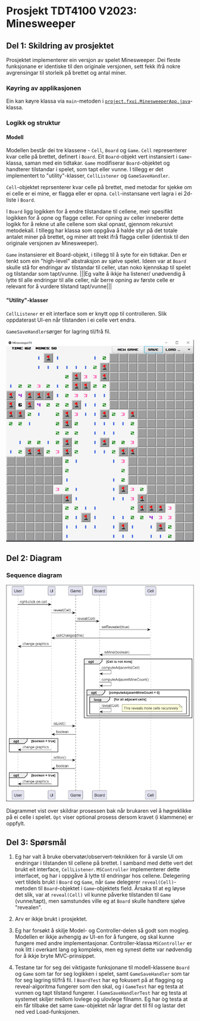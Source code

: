 # Prosjekt TDT4100 V2023: Minesweeper

## Del 1: Skildring av prosjektet

Prosjektet implementerer ein versjon av spelet Minesweeper. Dei fleste funksjonane er identiske til den originale versjonen, sett fekk ifrå nokre avgrensingar til storleik på brettet og antal miner.

### Køyring av applikasjonen

Ein kan køyre klassa via `main`-metoden i [`project.fxui.MinesweeperApp.java`](./src/main/java/project/fxui/MinesweeperApp.java)-klassa.

### Logikk og struktur
#### Modell
Modellen består dei tre klassene - `Cell`, `Board` og `Game`.  `Cell` representerer kvar celle på brettet, definert i `Board`. Eit `Board`-objekt vert instansiert i `Game`-klassa, saman med ein tidtakar. `Game` modifiserar `Board`-objektet og handterer tilstandar i spelet, som tapt eller vunne. I tillegg er det implementert to "utility"-klasser, `CellListener` og `GameSaveHandler`.

`Cell`-objektet reprsenterer kvar celle på brettet, med metodar for sjekke om ei celle er ei mine, er flagga eller er opna. `Cell`-instansane vert lagra i ei 2d-liste i `Board`.

I `Board` ligg logikken for å endre tilstandane til cellene, meir spesifikt logikken for å opne og flagge celler. For opning av celler inneberer dette logikk for å rekne ut alle cellene som skal opnast, gjennom rekursivt metodekall. I tillegg har klassa som oppgåva å halde styr på det totale antalet miner på brettet, og miner att trekt ifrå flagga celler (identisk til den originale versjonen av Minesweeper).

`Game` instansierer eit Board-objekt, i tillegg til å syte for ein tidtakar. Den er tenkt som ein "high-level" abstraksjon av sjølve spelet. Ideen var at `Board` skulle stå for endringar av tilstandar til celler, utan noko kjennskap til spelet og tilstandar som tapt/vunne. |||Eg valte å ikkje ha listener/ unødvendig å lytte til alle endringar til alle celler, når berre opning av første celle er relevant for å vurdere tilstand tapt/vunne|||

#### "Utility"-klasser

`CellListener` er eit interface som er knytt opp til controlleren. Slik  oppdaterast UI-en når tilstanden i ei celle vert endra.

`GameSaveHandler`sørger for lagring til/frå fil.

![skjermbilete av UI](mscapture.PNG)



## Del 2: Diagram

### Sequence diagram
![skjermbilete av UI](seq_diagram.PNG)


Diagrammet vist over skildrar prosessen bak når brukaren vel å høgreklikke på ei celle i spelet. `Opt` viser optional prosess dersom kravet (i klammene) er oppfylt.


## Del 3: Spørsmål


1. Eg har valt å bruke obervatør/observert-teknikken for å varsle UI om endringar i tilstanden til cellene på brettet. I samband med dette vert det brukt eit interface, `CellListener`. `MSController` implementerer dette interfacet, og har i oppgåve å lytte til endringar hos cellene. Delegering vert tildels brukt i `Board` og `Game`, når `Game` delegerer `reveal(Cell)`-metoden til `Board`-objektet i `Game`-objektets field. Årsaka til at eg løyse det slik, var at `reveal(Cell)` vil kunne påverke tilstanden til `Game` (vunne/tapt), men samstundes ville eg at `Board` skulle handtere sjølve "revealen". 

2. Arv er ikkje brukt i prosjektet.


3. Eg har forsøkt å skilje Model- og Controller-delen så godt som mogleg. Modellen er ikkje avhengig av UI-en for å fungere, og skal kunne fungere med andre implementasjonar. Controller-klassa `MSController` er nok litt i overkant lang og kompleks, men eg synest dette var nødvendig for å ikkje bryte MVC-prinsippet.

4. Testane tar for seg dei viktigaste funksjonane til modell-klassene `Board` og `Game` som tar for seg logikken i spelet, samt `GameSaveHandler` som tar for seg lagring til/frå fil. I `BoardTest` har eg fokusert på at flagging og reveal-algoritma fungerer som den skal, og i `GameTest` har eg testa at vunnen og tapt tilstand fungerer. I `GameSaveHandlerTest` har eg testa at systemet skiljer mellom lovlege og ulovlege filnamn. Eg har òg testa at ein får tilbake det same `Game`-objektet når lagrar det til fil og lastar det ned ved Load-funksjonen.